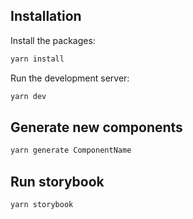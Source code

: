 ## Installation

Install the packages:

```bash
yarn install
```

Run the development server:

```bash
yarn dev
```

## Generate new components

```bash
yarn generate ComponentName
```

## Run storybook

```bash
yarn storybook
```